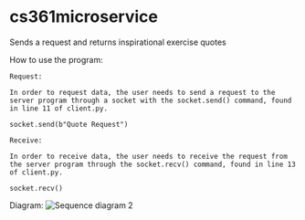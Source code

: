 # cs361microservice
Sends a request and returns inspirational exercise quotes

How to use the program:

    Request:

    In order to request data, the user needs to send a request to the server program through a socket with the socket.send() command, found in line 11 of client.py.

    socket.send(b"Quote Request")

    Receive:

    In order to receive data, the user needs to receive the request from the server program through the socket.recv() command, found in line 13 of client.py.

    socket.recv()

Diagram:
![Sequence diagram 2](https://github.com/ngotheodore/cs361microservice/assets/83106444/9adcee48-8be8-4554-bf1b-dd72c2bc5cd0)

